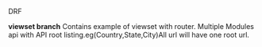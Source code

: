 DRF
   
**viewset branch**
    Contains example of viewset with router.
    Multiple Modules api with API root listing.eg(Country,State,City)All url will have one root url.
    
 